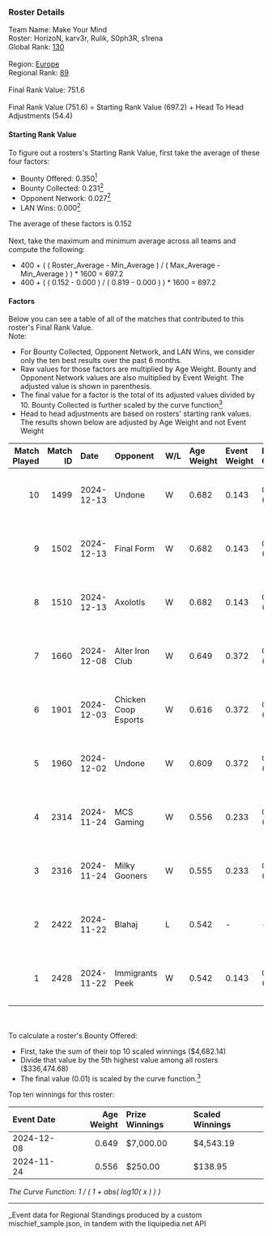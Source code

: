 ### Roster Details<br />
Team Name: Make Your Mind<br />
Roster: HorizoN, karv3r, Rulik, S0ph3R, s1rena<br />
Global Rank: [130](../../standings_global_2025_03_01.md)<br />
<br />
Region: [Europe]( ../../standings_europe_2025_03_01.md)<br />
Regional Rank: [89]( ../../standings_europe_2025_03_01.md)<br />
<br />
Final Rank Value:  751.6<br />
<br />
Final Rank Value (751.6) = Starting Rank Value (697.2) + Head To Head Adjustments (54.4)<br />

#### Starting Rank Value<br />
To figure out a rosters's Starting Rank Value, first take the average of these four factors:<br />
- Bounty Offered: 0.350[<sup>1</sup>](#table2)
- Bounty Collected: 0.231[<sup>2</sup>](#table1)
- Opponent Network: 0.027[<sup>2</sup>](#table1)
- LAN Wins: 0.000[<sup>2</sup>](#table1)

The average of these factors is 0.152<br />
<br />
Next, take the maximum and minimum average across all teams and compute the following:<br />
- 400 + ( ( Roster_Average - Min_Average ) / ( Max_Average - Min_Average ) ) * 1600 = 697.2
- 400 + ( ( 0.152 - 0.000 ) / ( 0.819 - 0.000 ) ) * 1600 = 697.2


#### Factors<br />
Below you can see a table of all of the matches that contributed to this roster's Final Rank Value.<br />
Note:<br />

- For Bounty Collected, Opponent Network, and LAN Wins, we consider only the ten best results over the past 6 months.
- Raw values for those factors are multiplied by Age Weight. Bounty and Opponent Network values are also multiplied by Event Weight. The adjusted value is shown in parenthesis.
- The final value for a factor is the total of its adjusted values divided by 10. Bounty Collected is further scaled by the curve function[<sup>3</sup>](#curveFunction)
- Head to head adjustments are based on rosters' starting rank values. The results shown below are adjusted by Age Weight and not Event Weight
<span id="table1"></span><br />


| Match Played | Match ID | Date       | Opponent             | W/L | Age Weight | Event Weight | Bounty Collected | Opponent Network | LAN Wins  | H2H Adj. | Roster                                  |
| -: | -: | :- | :- | :- | :- | :- | :- | :- | :- | -: | :- |
|           10 |     1499 | 2024-12-13 | Undone               | W   | 0.682      | 0.143        | 0.002 (0.000)    | 0.308 (0.030)    | 0 (0.000) |    11.27 | HorizoN, karv3r, Rulik, S0ph3R, s1rena  |
|            9 |     1502 | 2024-12-13 | Final Form           | W   | 0.682      | 0.143        | 0.001 (0.000)    | 0.058 (0.006)    | 0 (0.000) |     4.92 | HorizoN, karv3r, Rulik, S0ph3R, s1rena  |
|            8 |     1510 | 2024-12-13 | Axolotls             | W   | 0.682      | 0.143        | 0.000 (0.000)    | 0.000 (0.000)    | 0 (0.000) |     2.86 | HorizoN, karv3r, Rulik, S0ph3R, s1rena  |
|            7 |     1660 | 2024-12-08 | Alter Iron Club      | W   | 0.649      | 0.372        | 0.008 (0.002)    | 0.308 (0.074)    | 0 (0.000) |     9.94 | HorizoN, karv3r, Rulik, S0ph3R, s1rena  |
|            6 |     1901 | 2024-12-03 | Chicken Coop Esports | W   | 0.616      | 0.372        | 0.006 (0.001)    | 0.090 (0.021)    | 0 (0.000) |     8.12 | HorizoN, karv3r, Rulik, S0ph3R, s1rena  |
|            5 |     1960 | 2024-12-02 | Undone               | W   | 0.609      | 0.372        | 0.002 (0.001)    | 0.308 (0.070)    | 0 (0.000) |    10.90 | HorizoN, karv3r, Rulik, S0ph3R, s1rena  |
|            4 |     2314 | 2024-11-24 | MCS Gaming           | W   | 0.556      | 0.233        | 0.003 (0.000)    | 0.310 (0.040)    | 0 (0.000) |     7.33 | HorizoN, karv3r, Rulik, s1rena, stanf1x |
|            3 |     2316 | 2024-11-24 | Milky Gooners        | W   | 0.555      | 0.233        | 0.000 (0.000)    | 0.000 (0.000)    | 0 (0.000) |     4.33 | HorizoN, karv3r, Rulik, s1rena, stanf1x |
|            2 |     2422 | 2024-11-22 | Blahaj               | L   | 0.542      | -            | -                | -                | -         |   -12.38 | HorizoN, karv3r, Rulik, S0ph3R, s1rena  |
|            1 |     2428 | 2024-11-22 | Immigrants Peek      | W   | 0.542      | 0.143        | 0.001 (0.000)    | 0.369 (0.029)    | 0 (0.000) |     7.13 | HorizoN, karv3r, Rulik, S0ph3R, s1rena  |

<br />
<span id="table2"></span><br />
To calculate a roster's Bounty Offered:<br />

- First, take the sum of their top 10 scaled winnings ($4,682.14)
- Divide that value by the 5th highest value among all rosters ($336,474.68)
- The final value (0.01) is scaled by the curve function.[<sup>3</sup>](#curveFunction)

Top ten winnings for this roster:<br />

| Event Date | Age Weight | Prize Winnings | Scaled Winnings |
| :- | -: | :- | :- |
| 2024-12-08 |      0.649 | $7,000.00      | $4,543.19       |
| 2024-11-24 |      0.556 | $250.00        | $138.95         |


<span id="curveFunction"></span>_The Curve Function: 1 / ( 1 + abs( log10( x ) ) )_<br />

---
_Event data for Regional Standings produced by a custom mischief_sample.json, in tandem with the liquipedia.net API<br />
